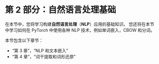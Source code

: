 # 第 2 部分：自然语言处理基础

在本节中，您将学习构建**自然语言处理**（**NLP**）应用的基础知识。 您还将在本节中学习如何在 PyTorch 中使用各种 NLP 技术，例如单词嵌入，CBOW 和分词。

本节包含以下章节：

*   “第 3 章”，“NLP 和文本嵌入”
*   “第 4 章”，“词干提取和词形还原”
